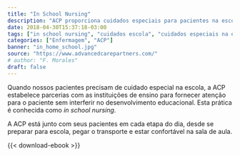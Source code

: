```yaml
---
title: "In School Nursing"
description: "ACP proporciona cuidados especiais para pacientes na escola."
date: 2018-04-30T15:37:18-03:00
tags: ["in school nursing", "cuidados escola", "cuidados especiais na escola", "pacientes na escola", "enfermeiros eua", "enfermeiros usa", "nurse usa", "foreign nurses", "home care"]
categories: ["Enfermagem", "ACP"]
banner: "in_home_school.jpg"
source: "https://www.advancedcarepartners.com/"
# author: "F. Morales"
draft: false
---
```


Quando nossos pacientes precisam de cuidado especial na escola, a ACP estabelece parcerias com as instituições de ensino para fornecer atenção para o paciente sem interferir no desenvolvimento educacional. Esta prática é conhecida como _in school nursing_.

A ACP está junto com seus pacientes em cada etapa do dia, desde se preparar para escola, pegar o transporte e estar confortável na sala de aula.

{{< download-ebook >}}
